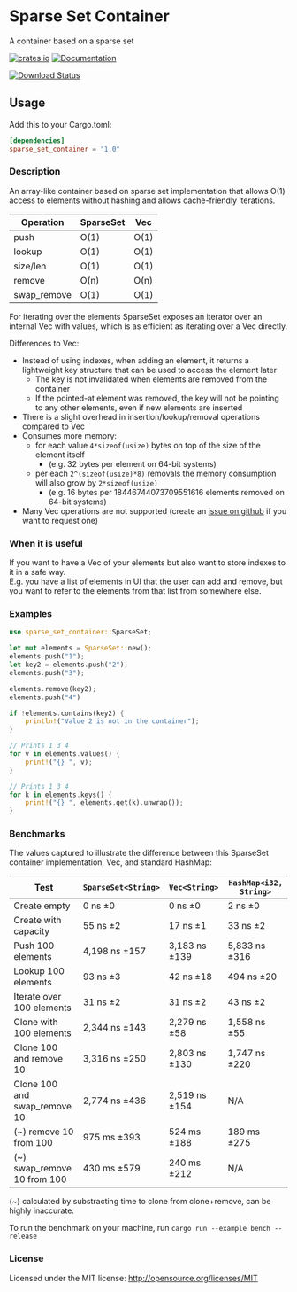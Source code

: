 # Sparse Set Container
A container based on a sparse set

[![crates.io][crates.io shield]][crates.io link]
[![Documentation][docs.rs badge]][docs.rs link]

[![Download Status][shields.io download count]][crates.io link]

[crates.io shield]: https://img.shields.io/crates/v/sparse_set_container?label=latest
[crates.io link]: https://crates.io/crates/sparse_set_container
[docs.rs badge]: https://docs.rs/sparse_set_container/badge.svg?version=1.0.0
[docs.rs link]: https://docs.rs/sparse_set_container/1.0.0/sparse_set_container/
[shields.io download count]: https://img.shields.io/crates/d/sparse_set_container.svg

## Usage

Add this to your Cargo.toml:

```toml
[dependencies]
sparse_set_container = "1.0"
```

### Description

An array-like container based on sparse set implementation that allows O(1) access to elements without hashing and allows cache-friendly iterations.

| Operation | SparseSet | Vec |
| --------- | --------- | ------- |
| push      | O(1)      | O(1)    |
| lookup    | O(1)      | O(1)    |
| size/len  | O(1)      | O(1)    |
| remove    | O(n)      | O(n)    |
| swap_remove | O(1)    | O(1)    |

For iterating over the elements SparseSet exposes an iterator over an internal Vec with values, which is as efficient as iterating over a Vec directly.

Differences to Vec:
- Instead of using indexes, when adding an element, it returns a lightweight key structure that can be used to access the element later
  - The key is not invalidated when elements are removed from the container
  - If the pointed-at element was removed, the key will not be pointing to any other elements, even if new elements are inserted
- There is a slight overhead in insertion/lookup/removal operations compared to Vec
- Consumes more memory:
  - for each value `4*sizeof(usize)` bytes on top of the size of the element itself
    - (e.g. 32 bytes per element on 64-bit systems)
  - per each `2^(sizeof(usize)*8)` removals the memory consumption will also grow by `2*sizeof(usize)`
    - (e.g. 16 bytes per 18446744073709551616 elements removed on 64-bit systems)
- Many Vec operations are not supported (create an [issue on github](https://github.com/gameraccoon/sparse_set_container/issues) if you want to request one)

### When it is useful

If you want to have a Vec of your elements but also want to store indexes to it in a safe way.  
E.g. you have a list of elements in UI that the user can add and remove, but you want to refer to the elements from that list from somewhere else.

### Examples

```rust
use sparse_set_container::SparseSet;

let mut elements = SparseSet::new();
elements.push("1");
let key2 = elements.push("2");
elements.push("3");

elements.remove(key2);
elements.push("4")

if !elements.contains(key2) {
    println!("Value 2 is not in the container");
}

// Prints 1 3 4 
for v in elements.values() {
    print!("{} ", v);
}

// Prints 1 3 4 
for k in elements.keys() {
    print!("{} ", elements.get(k).unwrap());
}
```
### Benchmarks

The values captured to illustrate the difference between this SparseSet container implementation, Vec, and standard HashMap:

| Test                         | `SparseSet<String>` | `Vec<String>`     | `HashMap<i32, String>` |
| ---------------------------- | ------------------- | ----------------- | ---------------------- |
| Create empty                 | 0 ns ±0             | 0 ns ±0           | 2 ns ±0                |
| Create with capacity         | 55 ns ±2            | 17 ns ±1          | 33 ns ±2               |
| Push 100 elements            | 4,198 ns ±157       | 3,183 ns ±139     | 5,833 ns ±316          |
| Lookup 100 elements          | 93 ns ±3            | 42 ns ±18         | 494 ns ±20             |
| Iterate over 100 elements    | 31 ns ±2            | 31 ns ±2          | 43 ns ±2               |
| Clone with 100 elements      | 2,344 ns ±143       | 2,279 ns ±58      | 1,558 ns ±55           |
| Clone 100 and remove 10      | 3,316 ns ±250       | 2,803 ns ±130     | 1,747 ns ±220          |
| Clone 100 and swap_remove 10 | 2,774 ns ±436       | 2,519 ns ±154     | N/A                    |
| (~) remove 10 from 100       | 975 ms ±393         | 524 ms ±188       | 189 ms ±275            |
| (~) swap_remove 10 from 100  | 430 ms ±579         | 240 ms ±212       | N/A                    |

(~) calculated by substracting time to clone from clone+remove, can be highly inaccurate.

To run the benchmark on your machine, run `cargo run --example bench --release`

### License

Licensed under the MIT license: http://opensource.org/licenses/MIT
